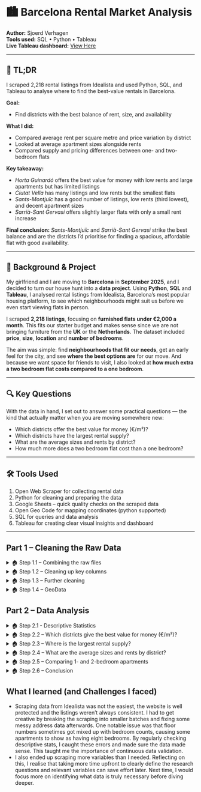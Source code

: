 # 🏙️ Barcelona Rental Market Analysis

**Author:** Sjoerd Verhagen  
**Tools used:** SQL • Python • Tableau  
**Live Tableau dashboard:** [View Here](https://public.tableau.com/views/YOUR-DASHBOARD-LINK)


---

## 📌 TL;DR 

I scraped 2,218 rental listings from Idealista and used Python, SQL, and Tableau to analyse where to find the best-value rentals in Barcelona.

**Goal:**
- Find districts with the best balance of rent, size, and availability

**What I did:**
- Compared average rent per square metre and price variation by district
- Looked at average apartment sizes alongside rents
- Compared supply and pricing differences between one- and two-bedroom flats

**Key takeaway:**
- _Horta Guinardó_ offers the best value for money with low rents and large apartments but has limited listings
- _Ciutat Vella_ has many listings and low rents but the smallest flats
- _Sants-Montjuïc_ has a good number of listings, low rents (third lowest), and decent apartment sizes
- _Sarrià-Sant Gervasi_ offers slightly larger flats with only a small rent increase

**Final conclusion:**
_Sants-Montjuïc_ and _Sarrià-Sant Gervasi_ strike the best balance and are the districts I’d prioritise for finding a spacious, affordable flat with good availability.

---

## 🎯 Background & Project

My girlfriend and I are moving to **Barcelona** in **September 2025**, and I decided to turn our house hunt into a **data project**. Using **Python**, **SQL** and **Tableau**, I analysed rental listings from Idealista, Barcelona’s most popular housing platform, to see which neighbourhoods might suit us before we even start viewing flats in person.

I scraped **2,218 listings**, focusing on **furnished flats under €2,000 a month**. This fits our starter budget and makes sense since we are not bringing furniture from the **UK** or the **Netherlands**. The dataset included **price**, **size**, **location** and **number of bedrooms**.

The aim was simple: find **neighbourhoods that fit our needs**, get an early feel for the city, and see **where the best options are** for our move. And because we want space for friends to visit, I also looked at **how much extra a two bedroom flat costs compared to a one bedroom**.

---

## 🔍 Key Questions

With the data in hand, I set out to answer some practical questions — the kind that actually matter when you are moving somewhere new:
- Which districts offer the best value for money (€/m²)?
- Which districts have the largest rental supply?
- What are the average sizes and rents by district?
- How much more does a two bedroom flat cost than a one bedroom?
---

## 🛠️ Tools Used

1. Open Web Scraper for collecting rental data
2. Python for cleaning and preparing the data
3. Google Sheets – quick quality checks on the scraped data
4. Open Geo Code for mapping coordinates (python supported)
5. SQL for queries and data analysis
6. Tableau for creating clear visual insights and dashboard

---

## Part 1 – Cleaning the Raw Data

<details>
  <summary>🏠 Step 1.1 – Combining the raw files</summary

**Step overview**

For the first step, I used Python to combine all individual CSV files into one dataset. I loaded each file from the project folder, appended them to a list of DataFrames, and then concatenated everything into a single DataFrame. I saved this as a new CSV file and quickly explored its structure to check that everything had loaded correctly.

```python
import os
import pandas as pd

folder_path = "/Users/sjoerdv/Documents/PERSOONLIJK/Portfolio/Data 27 jul"
csv_files = [f for f in os.listdir(folder_path) if f.endswith(".csv")]
df_list = []

# Loop through and read each file
for file in csv_files:
    file_path = os.path.join(folder_path, file)
    df = pd.read_csv(file_path)
    df_list.append(df)

# Combine all dataframes
combined_df = pd.concat(df_list, ignore_index=True)

# Save to new CSV
output_file = os.path.join(folder_path, "all_rent_data.csv")
combined_df.to_csv(output_file, index=False)

print(f"Combined {len(csv_files)} files into: {output_file}")

# Load the new combined file
df = pd.read_csv(output_file)

# Show shape
print("\nSHAPE of dataset:", df.shape)

# Show columns
print("\nCOLUMNS:")
print(df.columns.tolist())

# Show index
print("\nINDEX:")
print(df.index)

# Numeric stats
print("\nDESCRIPTIVE STATISTICS (numerical):")
print(df.describe())

# Non-numeric stats
print("\nDESCRIPTIVE STATISTICS (non-numerical):")
print(df.describe(include=['object']))

# Preview first 5 rows
print("\nFIRST 5 ROWS:")
print(df.head())
```

</details> <details> <summary>🏠 Step 1.2 – Cleaning up key columns</summary>

**Step overview**

In this step, I cleaned the price, size, and price-per-m² columns. The raw data included symbols like “€” and “m²”. I stripped those out so the values are now usable as proper numbers.
- Converted price to price_clean, containing just the amount as a float.
- Did the same for price_per_m2 and size, which now have clean numerical values in new columns.
- Finally, I checked for missing values in those cleaned columns.


```python
import pandas as pd

# Load your dataset
file_path = "/Users/sjoerdv/Documents/PERSOONLIJK/Portfolio/Data 27 jul/all_rent_data.csv"
df = pd.read_csv(file_path)

# Clean 'price' (e.g. "1,100 €/month" → 1100.0)
df['price_clean'] = df['price'].str.replace(r'[^\d,]', '', regex=True)\
                                .str.replace(',', '')\
                                .astype(float)

# Clean 'price_per_m2' (e.g. "73.33 €/m²" → 73.33)
df['price_per_m2_clean'] = df['price_per_m2'].str.replace(r'[^\d.,]', '', regex=True)\
                                             .str.replace(',', '')\
                                             .astype(float)

# Clean 'size' (e.g. "15 m²" → 15.0)
df['size_clean'] = df['size'].str.replace(r'[^\d.,]', '', regex=True)\
                              .str.replace(',', '')\
                              .astype(float)

# Preview cleaned values
print("\nCleaned values:")
print(df[['price', 'price_clean', 'price_per_m2', 'price_per_m2_clean', 'size', 'size_clean']].head(10))

# Count non-missing values in each cleaned column
print("\nNon-missing values:")
print("price_clean:         ", df['price_clean'].notna().sum())
print("price_per_m2_clean:  ", df['price_per_m2_clean'].notna().sum())
print("size_clean:          ", df['size_clean'].notna().sum())
```

</details> <details>
  <summary>🏠 Step 1.3 – Further cleaning</summary

**Step overview**

For step 1.3, I extracted and cleaned the number of bedrooms from the listing text, creating a numeric column for analysis.


```python
import pandas as pd

# Load the dataset
file_path = "/Users/sjoerdv/Documents/PERSOONLIJK/Portfolio/Data 27 jul/all_rent_data_cleaned.csv"
df = pd.read_csv(file_path)

# Extract number of bedrooms (e.g. "2 bed." → 2.0)
df['bedrooms_clean'] = df['bedrooms'].str.extract(r'(\d+)').astype(float)

# Preview cleaned results
print("Bedrooms cleaned preview:")
print(df[['bedrooms', 'bedrooms_clean']].head(10))

# Show descriptive statistics
print("Descriptive statistics for bedrooms:")
print(df['bedrooms_clean'].describe())

# Save the updated file
output_path = "/Users/sjoerdv/Documents/PERSOONLIJK/Portfolio/Data 27 jul/all_rent_data_cleaned_v2.csv"
df.to_csv(output_path, index=False)

print(f"File saved with cleaned bedrooms column: {output_path}")
```

</details> <details> <summary>🏠 Step 1.4 – GeoData</summary>

**Step overview**

In this step i added the latitude and longitude for every apartment, through GeoData I can automate this process. By fillin gin the API and adding everything I made into geodata that I could later load into Tableau to make a visual representation of the barcelona map.

```python
import pandas as pd
from opencage.geocoder import OpenCageGeocode
import time
from tqdm import tqdm  # progress bar

# API key
key = '0a2df27082034108b046e61491ef609d'
geocoder = OpenCageGeocode(key)

# Load cleaned CSV
file_path = "/Users/sjoerdv/Documents/PERSOONLIJK/Portfolio/Data 27 jul/all_rent_data_cleaned_v3.csv"
df = pd.read_csv(file_path)

# Create address query (Street + Subdistrict + District + Barcelona, Spain)
def build_query(row):
    parts = [row['street_cleaned'], row['subdistrict'], row['district'], 'Barcelona, Spain']
    return ', '.join([p for p in parts if pd.notna(p)])

df['full_address'] = df.apply(build_query, axis=1)

# Geocode function
def geocode_address(query):
    try:
        results = geocoder.geocode(query)
        if results and len(results):
            lat = results[0]['geometry']['lat']
            lng = results[0]['geometry']['lng']
            country_code = results[0]['components'].get('country_code', '')
            timezone = results[0]['annotations']['timezone']['name']
            return pd.Series([lat, lng, country_code, timezone])
        else:
            return pd.Series([None, None, None, None])
    except Exception as e:
        print(f"Error geocoding {query}: {e}")
        return pd.Series([None, None, None, None])

# Apply geocoding with progress bar (and respect free tier: 1 request/sec)
tqdm.pandas()
df[['latitude', 'longitude', 'country_code', 'timezone']] = df['full_address'].progress_apply(lambda x: geocode_address(x))
    # Pause between requests to respect API rate limit
    # time.sleep(1)  # Uncomment if needed for free tier limit

# Save results
output_path = "/Users/sjoerdv/Documents/PERSOONLIJK/Portfolio/Data 27 jul/all_rent_data_geocoded.csv"
df.to_csv(output_path, index=False)
print(f"\n✅ Geocoded file saved to: {output_path}")
```
</details>


## Part 2 – Data Analysis 

<details>
  <summary>🏠 Step 2.1 - Descriptive Statistics </summary

**Step overview**

In this step, I calculated key rental price statistics per district including the number of listings, average, minimum, maximum rents, and price variation. Subsequently, I ranked the districts by average rent to get a broad overview of the market.

```sql
SELECT 
  district, 
  COUNT(*) AS number_of_listings,
  ROUND(AVG(price_clean),2) AS avg_price,
  MIN(price_clean) AS min_price,
  MAX(price_clean) AS max_price,
  ROUND(STDDEV_SAMP(price_clean),2) AS stddev_price
FROM table_v4
GROUP BY district
ORDER BY avg_price DESC;
```

Let us take a look at the table:

| "district"            | "number_of_listings" | "avg_price" | "min_price" | "max_price" | "stddev_price" |
|-----------------------|----------------------|-------------|-------------|-------------|----------------|
| "Sant Martí"          | 134                  | 1627.01     | 650         | 2000        | 320.09         |
| "Eixample"            | 434                  | 1611.85     | 750         | 2000        | 293.27         |
| "Sant Andreu"         | 34                   | 1596.03     | 990         | 2000        | 357.77         |
| "Les Corts"           | 66                   | 1591.97     | 850         | 2000        | 295.73         |
| "Gràcia"              | 199                  | 1543.67     | 800         | 2000        | 306.06         |
| "Sarrià-Sant Gervasi" | 200                  | 1523.50     | 865         | 2000        | 244.91         |
| "Nou Barris"          | 17                   | 1479.12     | 850         | 2000        | 344.61         |
| "Sants-Montjuïc"      | 200                  | 1441.33     | 945         | 2000        | 244.22         |
| "Ciutat Vella"        | 846                  | 1339.66     | 700         | 2000        | 303.65         |
| "Horta Guinardó"      | 88                   | 1299.02     | 750         | 1995        | 284.45         |

**What I learned**

_Nou Barris_ and _Sant Andreu_ had very few listings compared to other districts. Since exploratory analysis usually needs a sample size of at least 30 for meaningful results, I excluded them from later steps to keep the insights reliable.


</details> <details>
  <summary>🏠 Step 2.2 – Which districts give the best value for money (€/m²)? </summary

**Step overview**

In this step, I examined how rental prices per square metre vary across districts (excluding _Sant Andreu_ and _Nou Barris_). I counted listings and calculated average, minimum, maximum, and standard deviation of price per m², then ranked districts from cheapest to most expensive.

```sql
SELECT 
  district,
  COUNT(*) AS number_of_listings,
  ROUND(AVG(price_per_m2_clean),2) AS avg_price_per_m2,
  MIN(price_per_m2_clean) AS min_price_per_m2,
  MAX(price_per_m2_clean) AS max_price_per_m2,
  ROUND(STDDEV_SAMP(price_per_m2_clean),2) AS stddev_price_per_m2
FROM table_v4
WHERE district NOT IN ('Sant Andreu', 'Nou Barris') 
GROUP BY district
ORDER BY avg_price_per_m2 ASC; 
```


| district            | number_of_listings | avg_price_per_m2 | min_price_per_m2 | max_price_per_m2 | stddev_price_per_m2 |
|---------------------|--------------------|------------------|------------------|------------------|---------------------|
| Horta Guinardó      |                 88 |            20.19 |             12.5 |            35.83 |                5.68 |
| Les Corts           |                 66 |            22.92 |            13.33 |               50 |                6.06 |
| Gràcia              |                199 |            25.04 |            13.33 |               40 |                5.28 |
| Sants-Montjuïc      |                200 |            25.55 |            14.09 |               54 |                6.07 |
| Sant Martí          |                134 |            25.84 |             7.14 |            58.33 |                6.56 |
| Sarrià-Sant Gervasi |                200 |            26.06 |             11.5 |            56.67 |                7.05 |
| Eixample            |                434 |            26.15 |            10.83 |            61.67 |                6.84 |
| Ciutat Vella        |                846 |            27.09 |            11.24 |               95 |                8.64 |

<img src="https://github.com/sjoerd-verhagen/barcelona-rental-analysis/blob/main/Value-for-money-v15aug.png" alt="Which districts give the best value for money" width="800">

**What I learned:**

The overall average price per m² is **€24,86**. Only two districts fall below this: _Horta Guinardó_ and _Les Corts_, which have the lowest average prices per square metre and similar price variation to other districts. Their lower averages without greater volatility suggest they offer the best value for money, although they also have the fewest listings with 88 and 66 respectively.

</details>
<details>
  <summary>🏠 Step 2.3 – Where is the largest rental supply? </summary

**Step overview**

In this step, I looked at how rental prices vary across districts, excluding _Sant Andreu_ and _Nou Barris_. I counted listings, measured price variance and standard deviation, and then ranked the districts by how volatile their rental prices are.


```sql
SELECT 
  district,
  COUNT(*) AS number_of_listings,
  ROUND(VAR_SAMP(price_clean),2) AS price_variance,
  ROUND(STDDEV_SAMP(price_clean),1) AS price_stddev
FROM table_v4
WHERE district NOT IN ('Sant Andreu', 'Nou Barris')
GROUP BY district
ORDER BY price_stddev DESC;
```

| district            | number_of_listings | price_variance | price_stddev |
|---------------------|--------------------|----------------|--------------|
| Ciutat Vella        |                846 |       92201.29 |        303.6 |
| Eixample            |                434 |        86004.7 |        293.3 |
| Sarrià-Sant Gervasi |                200 |       59978.54 |        244.9 |
| Sants-Montjuïc      |                200 |       59644.13 |        244.2 |
| Gràcia              |                199 |       93673.88 |        306.1 |
| Sant Martí          |                134 |      102454.79 |        320.1 |
| Horta Guinardó      |                 88 |       80911.56 |        284.4 |
| Les Corts           |                 66 |       87456.15 |        295.7 |

**What I learned**

The largest rental supply is in _Ciutat Vella_, followed by _Eixample_, which are also the two districts with the highest average price per m² (see step 2.2). Among districts with plenty of listings, _Sarrià-Sant Gervasi_ and _Sants-Montjuïc_ have the lowest price variability, shown by their relatively small standard deviations, despite higher average prices than _Les Corts_ and _Horta Guinardó_ (as seen in section 2.2). _Sant Martí_ shows the greatest price variance, even though it has the fifth lowest average price per m², suggesting more fluctuation in rental costs there. 

</details>

<details>
  <summary>🏠 Step 2.4 – What are the average sizes and rents by district? </summary

**Step overview**

To get a clearer view of what each district offers, I calculated the average apartment size and rental price, as well as the minimum, maximum and standard deviation of rents. This shows not only the typical flat you might find, but also the range and variability of rental options across Barcelona’s districts.

```sql
SELECT 
  district,
  COUNT(*) AS number_of_listings,
  ROUND(AVG(size_clean),2) AS avg_size_m2,
  ROUND(AVG(price_clean),2) AS avg_rent,
  MIN(price_clean) AS min_rent,
  MAX(price_clean) AS max_rent,
  ROUND(STDDEV_SAMP(price_clean),2) AS rent_stddev
FROM table_v4
WHERE district NOT IN ('Sant Andreu', 'Nou Barris') 
GROUP BY district
ORDER BY avg_rent ASC;  
```

| district            | number_of_listings | avg_size_m2 | avg_rent | min_rent | max_rent | rent_stddev |
|---------------------|--------------------|-------------|----------|----------|----------|-------------|
| Horta Guinardó      |                 88 |       68.75 |  1299.02 |      750 |     1995 |      284.45 |
| Ciutat Vella        |                846 |       54.15 |  1339.66 |      700 |     2000 |      303.65 |
| Sants-Montjuïc      |                200 |       59.59 |  1441.33 |      945 |     2000 |      244.22 |
| Sarrià-Sant Gervasi |                200 |       62.61 |   1523.5 |      865 |     2000 |      244.91 |
| Gràcia              |                199 |        63.9 |  1543.67 |      800 |     2000 |      306.06 |
| Les Corts           |                 66 |       73.26 |  1591.97 |      850 |     2000 |      295.73 |
| Eixample            |                434 |       65.59 |  1611.85 |      750 |     2000 |      293.27 |
| Sant Martí          |                134 |       66.08 |  1627.01 |      650 |     2000 |      320.09 |

<img src="https://github.com/sjoerd-verhagen/barcelona-rental-analysis/blob/main/rent-vs-size" alt="Average Rent vs Apartment Size by District" width="800">

**What I learned**

_Horta Guinardó_ offers the best deal, combining the lowest average rent with the second-largest apartment sizes, although it has the second fewest listings at 88. _Ciutat Vella_ also has low rents but much smaller apartments, making _Horta Guinardó_ the better value for both space and price. _Sants-Montjuïc_ ranks third for lowest average rent yet has the second smallest apartments. The graph shows a general pattern where average apartment size increases with average rent, though _Les Corts_ stands out by having the largest average size despite higher rents.


</details> <details>
  <summary>🏠 Step 2.5 – Comparing 1- and 2-bedroom apartments </summary

**Step overview**

To better understand what each district offers, I compared one and two bedroom apartments by looking at their average size, rent, and the variation in rents. This not only shows the typical flats available and the range of rental options, but also answers a key question for our move: how much extra we would need to pay for a second bedroom so friends and family can stay over.

```sql
WITH rent_counts AS (
    SELECT 
        district,
        bedrooms_cleaned,
        COUNT(*) AS listings_count,
        ROUND(AVG(price_clean), 2) AS avg_rent
    FROM table_v4
    WHERE bedrooms_cleaned IN (1, 2)
      AND district NOT IN ('Sant Andreu', 'Nou Barris')
    GROUP BY district, bedrooms_cleaned
)
SELECT 
    r1.district,
    r1.listings_count AS one_bed_count,
    r2.listings_count AS two_bed_count,
    ROUND(r1.avg_rent, 2) AS avg_rent_1b,
    ROUND(r2.avg_rent, 2) AS avg_rent_2b,
    ROUND(r2.avg_rent - r1.avg_rent, 2) AS price_diff,
    ROUND(((r2.avg_rent - r1.avg_rent) / r1.avg_rent) * 100, 2) AS pct_diff
FROM rent_counts r1
JOIN rent_counts r2
  ON r1.district = r2.district
WHERE r1.bedrooms_cleaned = 1
  AND r2.bedrooms_cleaned = 2
ORDER BY pct_diff ASC;
```

| district            | one_bed_count | two_bed_count | avg_rent_1b | avg_rent_2b | price_diff | pct_diff |
|---------------------|---------------|---------------|-------------|-------------|------------|----------|
| Les Corts           |            10 |            23 |      1519.1 |     1581.52 |      62.42 |     4.11 |
| Sants-Montjuïc      |            69 |            73 |     1375.14 |     1480.11 |     104.97 |     7.63 |
| Sarrià-Sant Gervasi |            78 |            64 |     1447.13 |     1580.06 |     132.93 |     9.19 |
| Eixample            |           159 |           132 |     1502.96 |      1679.3 |     176.34 |    11.73 |
| Gràcia              |            50 |            85 |     1409.24 |     1616.06 |     206.82 |    14.68 |
| Sant Martí          |            30 |            68 |        1489 |     1717.57 |     228.57 |    15.35 |
| Ciutat Vella        |           371 |           286 |     1234.53 |        1474 |     239.47 |     19.4 |
| Horta Guinardó      |            15 |            31 |     1096.87 |     1359.35 |     262.48 |    23.93 |

<img src="https://github.com/sjoerd-verhagen/barcelona-rental-analysis/blob/main/bubble chart.png" alt="Which districts give the best value for money" width="800">

**What I learned:**

_Horta Guinardó_ offers the best value, with the lowest average rent and the second-largest apartments. By comparison, _Ciutat Vella_ has similarly low rents but much smaller flats, making it less attractive when space is a priority.

</details> <details>
  <summary>🏠 Step 2.6 – Conclusion </summary

Key takeaways from the analysis show that _Horta Guinardó_ offers the best value for money with low rents and large apartments, but it suffers from limited availability. _Ciutat Vella_ provides many listings and low rents but has the smallest flats, which may not suit those needing extra space.

_Sants-Montjuïc_ stands out with a good number of listings, the third-lowest rents, and decent apartment sizes. Similarly, _Sarrià-Sant Gervasi_ offers slightly larger flats with only a small increase in rent.

Given my goal of finding a furnished flat on a student budget with a second bedroom for friends to stay over, Sants-Montjuïc and Sarrià-Sant Gervasi strike the best balance between price, space, and availability. These are the districts I’d prioritise in my search for a spacious, affordable rental with good options.

</details>

## What I learned (and Challenges I faced)

- Scraping data from Idealista was not the easiest, the website is well protected and the listings weren’t always consistent. I had to get creative by breaking the scraping into smaller batches and fixing some messy address data afterwards. One notable issue was that floor numbers sometimes got mixed up with bedroom counts, causing some apartments to show as having eight bedrooms. By regularly checking descriptive stats, I caught these errors and made sure the data made sense. This taught me the importance of continuous data validation.
- I also ended up scraping more variables than I needed. Reflecting on this, I realise that taking more time upfront to clearly define the research questions and relevant variables can save effort later. Next time, I would focus more on identifying what data is truly necessary before diving deeper.

